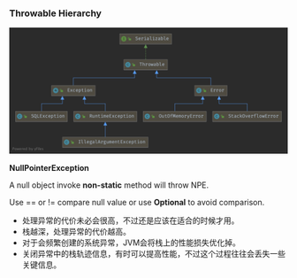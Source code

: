 ### Throwable Hierarchy

![Throwable](../images/Throwable.png)



**NullPointerException**

A null object invoke **non-static** method will throw NPE.

Use == or != compare null value or use **Optional** to avoid comparison.



- 处理异常的代价未必会很高，不过还是应该在适合的时候才用。
- 栈越深，处理异常的代价越高。
- 对于会频繁创建的系统异常，JVM会将栈上的性能损失优化掉。
- 关闭异常中的栈轨迹信息，有时可以提高性能，不过这个过程往往会丢失一些关键信息。

